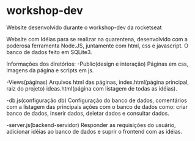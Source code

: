 # workshop-dev
 Website desenvolvido durante o workshop-dev da rocketseat

 Website com Idéias para se realizar na quarentena, desenvolvido com a poderosa ferramenta Node.JS, juntamente com html, css e javascript. O banco de dados feito em SQLite3.
  
 Informações dos diretórios:
 -Public(design e interação) Páginas em css, imagens da página e scripts em js.
 
 -Views(páginas) Arquivos html das páginas, index.html(página principal, raiz do projeto) ideas.html(página com listagem de todas as idéias).
 
 -db.js(configuração db) Configuração do banco de dados, comentários com a listagem das principais ações com o banco de dados como: criar banco de dados, inserir dados, deletar dados e consultar dados.
 
 -server.js(backend-servidor) Responder as requisições do usuário, adicionar idéias ao banco de dados e suprir o frontend com as idéias.
